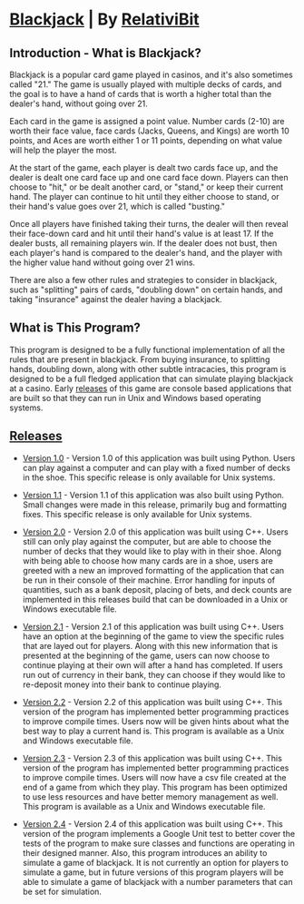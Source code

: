 # [Blackjack](https://github.com/RelativiBit/Blackjack) | By [RelativiBit](https://github.com/RelativiBit)

## Introduction - What is Blackjack?
Blackjack is a popular card game played in casinos, and it's also sometimes called "21." The game is usually played with multiple decks of cards, and the goal is to have a hand of cards that is worth a higher total than the dealer's hand, without going over 21.

Each card in the game is assigned a point value. Number cards (2-10) are worth their face value, face cards (Jacks, Queens, and Kings) are worth 10 points, and Aces are worth either 1 or 11 points, depending on what value will help the player the most.

At the start of the game, each player is dealt two cards face up, and the dealer is dealt one card face up and one card face down. Players can then choose to "hit," or be dealt another card, or "stand," or keep their current hand. The player can continue to hit until they either choose to stand, or their hand's value goes over 21, which is called "busting."

Once all players have finished taking their turns, the dealer will then reveal their face-down card and hit until their hand's value is at least 17. If the dealer busts, all remaining players win. If the dealer does not bust, then each player's hand is compared to the dealer's hand, and the player with the higher value hand without going over 21 wins.

There are also a few other rules and strategies to consider in blackjack, such as "splitting" pairs of cards, "doubling down" on certain hands, and taking "insurance" against the dealer having a blackjack.

## What is This Program?
This program is designed to be a fully functional implementation of all the rules that are present in blackjack. From buying insurance, to splitting hands, doubling down, along with other subtle intracacies, this program is designed to be a full fledged application that can simulate playing blackjack at a casino. Early [releases](https://github.com/RelativiBit/Blackjack/releases) of this game are console based applications that are built so that they can run in Unix and Windows based operating systems.

## [Releases](https://github.com/RelativiBit/Blackjack/releases)
- [Version 1.0](https://github.com/RelativiBit/Blackjack/releases/tag/v1.0) - Version 1.0 of this application was built using Python. Users can play against a computer and can play with a fixed number of decks in the shoe. This specific release is only available for Unix systems.
- [Version 1.1](https://github.com/RelativiBit/Blackjack/releases/tag/v1.1) - Version 1.1 of this application was also built using Python. Small changes were made in this release, primarily bug and formatting fixes. This specific release is only available for Unix systems.
- [Version 2.0](https://github.com/RelativiBit/Blackjack/releases/tag/v2.0) - Version 2.0 of this application was built using C++. Users still can only play against the computer, but are able to choose the number of decks that they would like to play with in their shoe. Along with being able to choose how many cards are in a shoe, users are greeted with a new an improved formatting of the application that can be run in their console of their machine. Error handling for inputs of quantities, such as a bank deposit, placing of bets, and deck counts are implemented in this releases build that can be downloaded in a Unix or Windows executable file.
- [Version 2.1](https://github.com/RelativiBit/Blackjack/releases/tag/v2.1) - Version 2.1 of this application was built using C++. Users have an option at the beginning of the game to view the specific rules that are layed out for players. Along with this new information that is presented at the beginning of the game, users can now choose to continue playing at their own will after a hand has completed. If users run out of currency in their bank, they can choose if they would like to re-deposit money into their bank to continue playing.

- [Version 2.2](https://github.com/RelativiBit/Blackjack/releases/tag/v2.2) - Version 2.2 of this application was built using C++. This version of the program has implemented better programming practices to improve compile times. Users now will be given hints about what the best way to play a current hand is. This program is available as a Unix and Windows executable file.

- [Version 2.3](https://github.com/RelativiBit/Blackjack/releases/tag/v2.3) - Version 2.3 of this application was built using C++. This version of the program has implemented better programming practices to improve compile times. Users will now have a csv file created at the end of a game from which they play. This program has been optimized to use less resources and have better memory management as well. This program is available as a Unix and Windows executable file.

- [Version 2.4](https://github.com/RelativiBit/Blackjack/releases/tag/v2.4) - Version 2.4 of this application was built using C++. This version of the program implements a Google Unit test to better cover the tests of the program to make sure classes and functions are operating in their designed manner. Also, this program introduces an ability to simulate a game of blackjack. It is not currently an option for players to simulate a game, but in future versions of this program players will be able to simulate a game of blackjack with a number parameters that can be set for simulation.